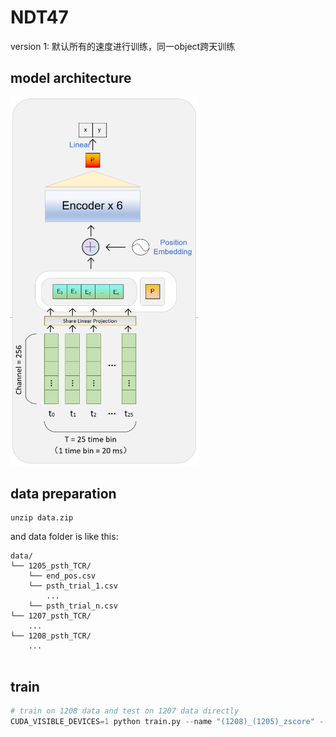 # NDT47
version 1: 默认所有的速度进行训练，同一object跨天训练

## model architecture
<img src="model.png" alt="" width="300">

## data preparation
```
unzip data.zip
```
and data folder is like this:
```
data/
└── 1205_psth_TCR/
    └── end_pos.csv
    └── psth_trial_1.csv
        ...
    └── psth_trial_n.csv
└── 1207_psth_TCR/
    ...
└── 1208_psth_TCR/
    ...
        	
```

## train
```python
# train on 1208 data and test on 1207 data directly
CUDA_VISIBLE_DEVICES=1 python train.py --name "(1208)_(1205)_zscore" --normalize_method zscore --trainval_root_dirs '1208' --test_root_dirs '1205'

```
